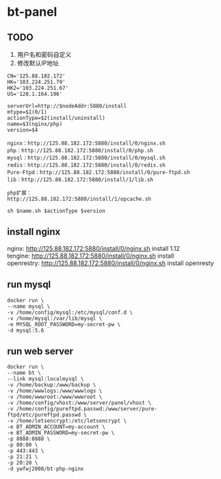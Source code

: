 # bt-panel
## TODO
1. 用户名和密码自定义
2. 修改默认IP地址

```
CN='125.88.182.172'
HK='103.224.251.79'
HK2='103.224.251.67'
US='128.1.164.196'

serverUrl=http://$nodeAddr:5880/install
mtype=$1(0/1)
actionType=$2(install/uninstall)
name=$3(nginx/php)
version=$4

nginx：http://125.88.182.172:5880/install/0/nginx.sh
php：http://125.88.182.172:5880/install/0/php.sh
mysql：http://125.88.182.172:5880/install/0/mysql.sh
redis：http://125.88.182.172:5880/install/0/redis.sh
Pure-Ftpd：http://125.88.182.172:5880/install/0/pure-ftpd.sh
lib：http://125.88.182.172:5880/install/1/lib.sh

php扩展：
http://125.88.182.172:5880/install/1/opcache.sh

sh $name.sh $actionType $version
```
## install nginx
nginx: http://125.88.182.172:5880/install/0/nginx.sh install 1.12  
tengine: http://125.88.182.172:5880/install/0/nginx.sh install  
openrestry: http://125.88.182.172:5880/install/0/nginx.sh install openresty

## run mysql
```
docker run \
--name mysql \
-v /home/config/mysql:/etc/mysql/conf.d \
-v /home/mysql:/var/lib/mysql \
-e MYSQL_ROOT_PASSWORD=my-secret-pw \
-d mysql:5.6
```
## run web server
```
docker run \
--name bt \
--link mysql:localmysql \
-v /home/backup:/www/backup \
-v /home/wwwlogs:/www/wwwlogs \
-v /home/wwwroot:/www/wwwroot \
-v /home/config/vhost:/www/server/panel/vhost \
-v /home/config/pureftpd.passwd:/www/server/pure-ftpd/etc/pureftpd.passwd \
-v /home/letsencrypt:/etc/letsencrypt \
-e BT_ADMIN_ACCOUNT=my-account \
-e BT_ADMIN_PASSWORD=my-secret-pw \
-p 8888:8888 \
-p 80:80 \
-p 443:443 \
-p 21:21 \
-p 20:20 \
-d ywfwj2008/bt-php-nginx
```